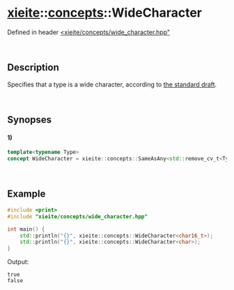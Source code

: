 # [xieite](../../xieite.md)\:\:[concepts](../../concepts.md)\:\:WideCharacter
Defined in header [<xieite/concepts/wide_character.hpp"](../../../include/xieite/concepts/wide_character.hpp)

&nbsp;

## Description
Specifies that a type is a wide character, according to [the standard draft](https://eel.is/c++draft/basic.fundamental#8).

&nbsp;

## Synopses
#### 1)
```cpp
template<typename Type>
concept WideCharacter = xieite::concepts::SameAsAny<std::remove_cv_t<Type>, wchar_t, char16_t, char32_t>;
```

&nbsp;

## Example
```cpp
#include <print>
#include "xieite/concepts/wide_character.hpp"

int main() {
    std::println("{}", xieite::concepts::WideCharacter<char16_t>);
    std::println("{}", xieite::concepts::WideCharacter<char>);
}
```
Output:
```
true
false
```
